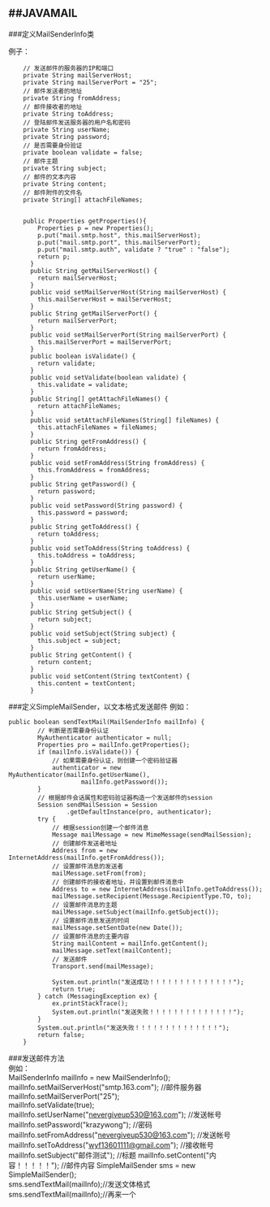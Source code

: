 ##JAVAMAIL
---

###定义MailSenderInfo类

例子：  

	    // 发送邮件的服务器的IP和端口    
	    private String mailServerHost;    
	    private String mailServerPort = "25";    
	    // 邮件发送者的地址    
	    private String fromAddress;    
	    // 邮件接收者的地址    
	    private String toAddress;    
	    // 登陆邮件发送服务器的用户名和密码    
	    private String userName;    
	    private String password;    
	    // 是否需要身份验证    
	    private boolean validate = false;    
	    // 邮件主题    
	    private String subject;    
	    // 邮件的文本内容    
	    private String content;    
	    // 邮件附件的文件名    
	    private String[] attachFileNames;
	    
	    
	    public Properties getProperties(){    
	        Properties p = new Properties();    
	        p.put("mail.smtp.host", this.mailServerHost);    
	        p.put("mail.smtp.port", this.mailServerPort);    
	        p.put("mail.smtp.auth", validate ? "true" : "false");    
	        return p;    
	      }    
	      public String getMailServerHost() {    
	        return mailServerHost;    
	      }    
	      public void setMailServerHost(String mailServerHost) {    
	        this.mailServerHost = mailServerHost;    
	      }   
	      public String getMailServerPort() {    
	        return mailServerPort;    
	      }   
	      public void setMailServerPort(String mailServerPort) {    
	        this.mailServerPort = mailServerPort;    
	      }   
	      public boolean isValidate() {    
	        return validate;    
	      }   
	      public void setValidate(boolean validate) {    
	        this.validate = validate;    
	      }   
	      public String[] getAttachFileNames() {    
	        return attachFileNames;    
	      }   
	      public void setAttachFileNames(String[] fileNames) {    
	        this.attachFileNames = fileNames;    
	      }   
	      public String getFromAddress() {    
	        return fromAddress;    
	      }    
	      public void setFromAddress(String fromAddress) {    
	        this.fromAddress = fromAddress;    
	      }   
	      public String getPassword() {    
	        return password;    
	      }   
	      public void setPassword(String password) {    
	        this.password = password;    
	      }   
	      public String getToAddress() {    
	        return toAddress;    
	      }    
	      public void setToAddress(String toAddress) {    
	        this.toAddress = toAddress;    
	      }    
	      public String getUserName() {    
	        return userName;    
	      }   
	      public void setUserName(String userName) {    
	        this.userName = userName;    
	      }   
	      public String getSubject() {    
	        return subject;    
	      }   
	      public void setSubject(String subject) {    
	        this.subject = subject;    
	      }   
	      public String getContent() {    
	        return content;    
	      }   
	      public void setContent(String textContent) {    
	        this.content = textContent;    
	      }    

###定义SimpleMailSender，以文本格式发送邮件	
例如：  

	public boolean sendTextMail(MailSenderInfo mailInfo) {
			// 判断是否需要身份认证
			MyAuthenticator authenticator = null;
			Properties pro = mailInfo.getProperties();
			if (mailInfo.isValidate()) {
				// 如果需要身份认证，则创建一个密码验证器
				authenticator = new MyAuthenticator(mailInfo.getUserName(),
						mailInfo.getPassword());
			}
			// 根据邮件会话属性和密码验证器构造一个发送邮件的session
			Session sendMailSession = Session
					.getDefaultInstance(pro, authenticator);
			try {
				// 根据session创建一个邮件消息
				Message mailMessage = new MimeMessage(sendMailSession);
				// 创建邮件发送者地址
				Address from = new InternetAddress(mailInfo.getFromAddress());
				// 设置邮件消息的发送者
				mailMessage.setFrom(from);
				// 创建邮件的接收者地址，并设置到邮件消息中
				Address to = new InternetAddress(mailInfo.getToAddress());
				mailMessage.setRecipient(Message.RecipientType.TO, to);
				// 设置邮件消息的主题
				mailMessage.setSubject(mailInfo.getSubject());
				// 设置邮件消息发送的时间
				mailMessage.setSentDate(new Date());
				// 设置邮件消息的主要内容
				String mailContent = mailInfo.getContent();
				mailMessage.setText(mailContent);
				// 发送邮件
				Transport.send(mailMessage);
	
				System.out.println("发送成功！！！！！！！！！！！！！！");
				return true;
			} catch (MessagingException ex) {
				ex.printStackTrace();
				System.out.println("发送失败！！！！！！！！！！！！！！");
			}
			System.out.println("发送失败！！！！！！！！！！！！！！");
			return false;
		}

###发送邮件方法  
例如：  
	MailSenderInfo mailInfo = new MailSenderInfo();    
	     mailInfo.setMailServerHost("smtp.163.com"); //邮件服务器   
	     mailInfo.setMailServerPort("25");    
	     mailInfo.setValidate(true);    
	     mailInfo.setUserName("nevergiveup530@163.com");    //发送帐号
	     mailInfo.setPassword("krazywong");                 //密码
	     mailInfo.setFromAddress("nevergiveup530@163.com"); //发送帐号
	     mailInfo.setToAddress("wyf13601111@gmail.com");    //接收帐号
	     mailInfo.setSubject("邮件测试");                    //标题
	     mailInfo.setContent("内容！！！！！");               //邮件内容
	     SimpleMailSender sms = new SimpleMailSender();  
	     sms.sendTextMail(mailInfo);//发送文体格式    
	     sms.sendTextMail(mailInfo);//再来一个
